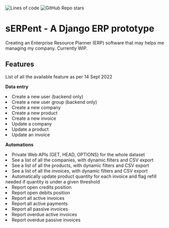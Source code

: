 ![Lines of code](https://img.shields.io/tokei/lines/github.com/carloocchiena/django_erp) ![GitHub Repo stars](https://img.shields.io/github/stars/carloocchiena/django_erp?style=social)

# sERPent - A Django ERP prototype
Creating an Enterprise Resource Planner (ERP) software that may helps me managing my company. Currently WIP.



## Features

List of all the available feature as per 14 Sept 2022

<strong>Data entry</strong>
    <li>Create a new user (backend only)</li>
    <li>Create a new user group (backend only)</li>
    <li>Create a new company</li>
    <li>Create a new product</li>
    <li>Create a new invoice</li>
    <li>Update a company</li>
    <li>Update a product</li>
    <li>Update an invoice</li>
    
<strong>Automations</strong>
    <li>Private Web APIs (GET, HEAD, OPTIONS) for the whole dataset</li>
    <li>See a list of all the companies, with dynamic filters and CSV export</li>
    <li>See a list of all the products, with dynamic filters and CSV export</li>
    <li>See a list of all the invoices, with dynamic filters and CSV export</li>
    <li>Automatically update product quantity for each invoice and flag refill needed if quantity is under a given threshold</li>
    <li>Report open credits position</li>
    <li>Report open debits position</li>
    <li>Report all active invoices </li>
    <li>Report all active payments </li>
    <li>Report all passive invoices </li>
    <li>Report overdue active invoices </li>
    <li>Report overdue passive invoices </li>

            